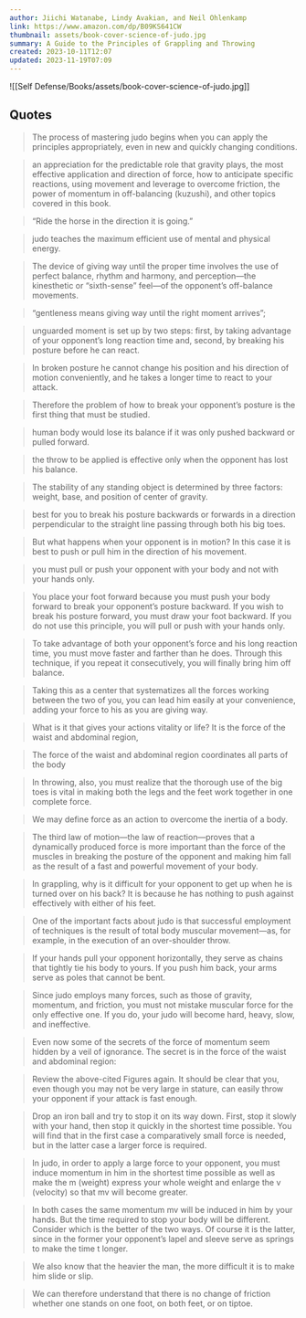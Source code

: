 ```yaml
---
author: Jiichi Watanabe, Lindy Avakian, and Neil Ohlenkamp
link: https://www.amazon.com/dp/B09KS641CW
thumbnail: assets/book-cover-science-of-judo.jpg
summary: A Guide to the Principles of Grappling and Throwing
created: 2023-10-11T12:07
updated: 2023-11-19T07:09
---
```

![[Self Defense/Books/assets/book-cover-science-of-judo.jpg]]
## Quotes
 > The process of mastering judo begins when you can apply the principles appropriately, even in new and quickly changing conditions.

> an appreciation for the predictable role that gravity plays, the most effective application and direction of force, how to anticipate specific reactions, using movement and leverage to overcome friction, the power of momentum in off-balancing (kuzushi), and other topics covered in this book.

> “Ride the horse in the direction it is going.”

> judo teaches the maximum efficient use of mental and physical energy.

> The device of giving way until the proper time involves the use of perfect balance, rhythm and harmony, and perception—the kinesthetic or “sixth-sense” feel—of the opponent’s off-balance movements.

> “gentleness means giving way until the right moment arrives”;

> unguarded moment is set up by two steps: first, by taking advantage of your opponent’s long reaction time and, second, by breaking his posture before he can react.

> In broken posture he cannot change his position and his direction of motion conveniently, and he takes a longer time to react to your attack.

> Therefore the problem of how to break your opponent’s posture is the first thing that must be studied.

> human body would lose its balance if it was only pushed backward or pulled forward.

> the throw to be applied is effective only when the opponent has lost his balance.

> The stability of any standing object is determined by three factors: weight, base, and position of center of gravity.

> best for you to break his posture backwards or forwards in a direction perpendicular to the straight line passing through both his big toes.

> But what happens when your opponent is in motion? In this case it is best to push or pull him in the direction of his movement.

> you must pull or push your opponent with your body and not with your hands only.

> You place your foot forward because you must push your body forward to break your opponent’s posture backward. If you wish to break his posture forward, you must draw your foot backward. If you do not use this principle, you will pull or push with your hands only.

> To take advantage of both your opponent’s force and his long reaction time, you must move faster and farther than he does. Through this technique, if you repeat it consecutively, you will finally bring him off balance.

> Taking this as a center that systematizes all the forces working between the two of you, you can lead him easily at your convenience, adding your force to his as you are giving way.

> What is it that gives your actions vitality or life? It is the force of the waist and abdominal region,

> The force of the waist and abdominal region coordinates all parts of the body

> In throwing, also, you must realize that the thorough use of the big toes is vital in making both the legs and the feet work together in one complete force.

> We may define force as an action to overcome the inertia of a body.

> The third law of motion—the law of reaction—proves that a dynamically produced force is more important than the force of the muscles in breaking the posture of the opponent and making him fall as the result of a fast and powerful movement of your body.

> In grappling, why is it difficult for your opponent to get up when he is turned over on his back? It is because he has nothing to push against effectively with either of his feet.

> One of the important facts about judo is that successful employment of techniques is the result of total body muscular movement—as, for example, in the execution of an over-shoulder throw.

> If your hands pull your opponent horizontally, they serve as chains that tightly tie his body to yours. If you push him back, your arms serve as poles that cannot be bent.

> Since judo employs many forces, such as those of gravity, momentum, and friction, you must not mistake muscular force for the only effective one. If you do, your judo will become hard, heavy, slow, and ineffective.

> Even now some of the secrets of the force of momentum seem hidden by a veil of ignorance. The secret is in the force of the waist and abdominal region:

> Review the above-cited Figures again. It should be clear that you, even though you may not be very large in stature, can easily throw your opponent if your attack is fast enough.

> Drop an iron ball and try to stop it on its way down. First, stop it slowly with your hand, then stop it quickly in the shortest time possible. You will find that in the first case a comparatively small force is needed, but in the latter case a larger force is required.

> In judo, in order to apply a large force to your opponent, you must induce momentum in him in the shortest time possible as well as make the m (weight) express your whole weight and enlarge the v (velocity) so that mv will become greater.

> In both cases the same momentum mv will be induced in him by your hands. But the time required to stop your body will be different. Consider which is the better of the two ways. Of course it is the latter, since in the former your opponent’s lapel and sleeve serve as springs to make the time t longer.

> We also know that the heavier the man, the more difficult it is to make him slide or slip.

> We can therefore understand that there is no change of friction whether one stands on one foot, on both feet, or on tiptoe.